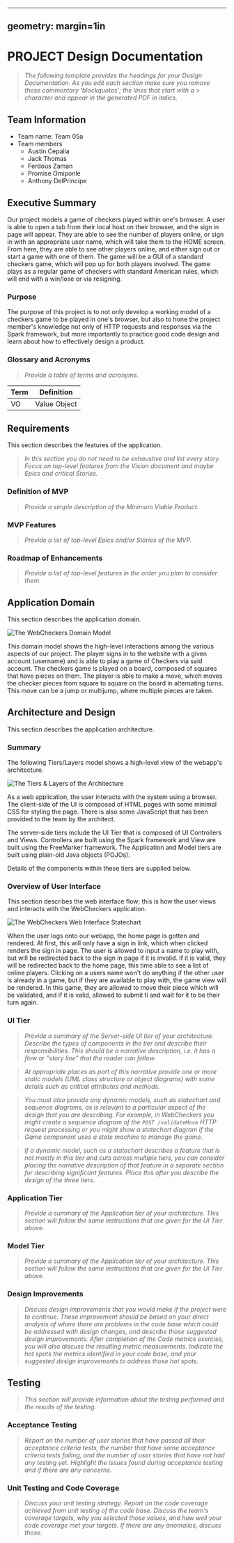  ---
geometry: margin=1in
---
# PROJECT Design Documentation

> _The following template provides the headings for your Design
> Documentation.  As you edit each section make sure you remove these
> commentary 'blockquotes'; the lines that start with a > character
> and appear in the generated PDF in italics._

## Team Information
* Team name: Team 05a
* Team members
  * Austin Cepalia
  * Jack Thomas
  * Ferdous Zaman
  * Promise Omiponle
  * Anthony DelPrincipe

## Executive Summary

Our project models a game of checkers played within one's browser. 
A user is able to open a tab from their local host on their browser, and the
sign in page will appear. They are able to see the number of players online,
or sign in with an appropriate user name, which will take them to the
HOME screen. From here, they are able to see other players online, and either
sign out or start a game with one of them. The game will be a GUI of
a standard checkers game, which will pop up for both players involved.
The game plays as a regular game of checkers with standard American rules,
which will end with a win/lose or via resigning.

### Purpose
The purpose of this project is to not only develop a working model of a checkers
game to be played in one's browser, but also to hone the project member's 
knowledge not only of HTTP requests and responses via the Spark framework,
but more importantly to practice good code design and learn about how to effectively
design a product.


### Glossary and Acronyms
> _Provide a table of terms and acronyms._

| Term | Definition |
|------|------------|
| VO | Value Object |


## Requirements

This section describes the features of the application.

> _In this section you do not need to be exhaustive and list every
> story.  Focus on top-level features from the Vision document and
> maybe Epics and critical Stories._

### Definition of MVP
> _Provide a simple description of the Minimum Viable Product._

### MVP Features
> _Provide a list of top-level Epics and/or Stories of the MVP._

### Roadmap of Enhancements
> _Provide a list of top-level features in the order you plan to consider them._


## Application Domain

This section describes the application domain.

![The WebCheckers Domain Model](CheckersDomain.png)

This domain model shows the high-level interactions among the various aspects of
our project. The player signs in to the website with a given account (username)
and is able to play a game of Checkers via said account. The checkers game is
played on a board, composed of squares that have pieces on them. The player is able
to make a move, which moves the checker pieces from square to square on the board in
alternating turns. This move can be a jump or multijump, where multiple pieces are
taken.


## Architecture and Design

This section describes the application architecture.

### Summary

The following Tiers/Layers model shows a high-level view of the webapp's architecture.

![The Tiers & Layers of the Architecture](architecture-tiers-and-layers.png)

As a web application, the user interacts with the system using a
browser.  The client-side of the UI is composed of HTML pages with
some minimal CSS for styling the page.  There is also some JavaScript
that has been provided to the team by the architect.

The server-side tiers include the UI Tier that is composed of UI Controllers and Views.
Controllers are built using the Spark framework and View are built using the FreeMarker framework.  The Application and Model tiers are built using plain-old Java objects (POJOs).

Details of the components within these tiers are supplied below.


### Overview of User Interface

This section describes the web interface flow; this is how the user views and interacts
with the WebCheckers application.

![The WebCheckers Web Interface Statechart](web-interface-statechart.png)

When the user logs onto our webapp, the home page is gotten and rendered. At first,
this will only have a sign in link, which when clicked renders the sign in page.
The user is allowed to input a name to play with, but will be redirected back
to the sign in page if it is invalid. if it is valid, they will be redirected
back to the home page, this time able to see a list of online players. Clicking on
a users name won't do anything if the other user is already in a game, but if they
are available to play with, the game view will be rendered. In this game, they are
allowed to move their piece which will be validated, and if it is valid, allowed to
submit ti and wait for it to be their turn again.

### UI Tier
> _Provide a summary of the Server-side UI tier of your architecture.
> Describe the types of components in the tier and describe their
> responsibilities.  This should be a narrative description, i.e. it has
> a flow or "story line" that the reader can follow._

> _At appropriate places as part of this narrative provide one or more
> static models (UML class structure or object diagrams) with some
> details such as critical attributes and methods._

> _You must also provide any dynamic models, such as statechart and
> sequence diagrams, as is relevant to a particular aspect of the design
> that you are describing.  For example, in WebCheckers you might create
> a sequence diagram of the `POST /validateMove` HTTP request processing
> or you might show a statechart diagram if the Game component uses a
> state machine to manage the game._

> _If a dynamic model, such as a statechart describes a feature that is
> not mostly in this tier and cuts across multiple tiers, you can
> consider placing the narrative description of that feature in a
> separate section for describing significant features. Place this after
> you describe the design of the three tiers._


### Application Tier
> _Provide a summary of the Application tier of your architecture. This
> section will follow the same instructions that are given for the UI
> Tier above._


### Model Tier
> _Provide a summary of the Application tier of your architecture. This
> section will follow the same instructions that are given for the UI
> Tier above._

### Design Improvements
> _Discuss design improvements that you would make if the project were
> to continue. These improvement should be based on your direct
> analysis of where there are problems in the code base which could be
> addressed with design changes, and describe those suggested design
> improvements. After completion of the Code metrics exercise, you
> will also discuss the resutling metric measurements.  Indicate the
> hot spots the metrics identified in your code base, and your
> suggested design improvements to address those hot spots._

## Testing
> _This section will provide information about the testing performed
> and the results of the testing._

### Acceptance Testing
> _Report on the number of user stories that have passed all their
> acceptance criteria tests, the number that have some acceptance
> criteria tests failing, and the number of user stories that
> have not had any testing yet. Highlight the issues found during
> acceptance testing and if there are any concerns._

### Unit Testing and Code Coverage
> _Discuss your unit testing strategy. Report on the code coverage
> achieved from unit testing of the code base. Discuss the team's
> coverage targets, why you selected those values, and how well your
> code coverage met your targets. If there are any anomalies, discuss
> those._
